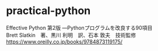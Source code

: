 # practical-python

Effective Python 第2版 ―Pythonプログラムを改良する90項目  
Brett Slatkin　著、黒川 利明　訳、石本 敦夫　技術監修  
https://www.oreilly.co.jp/books/9784873119175/